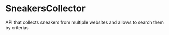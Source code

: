 # SneakersCollector
API that collects sneakers from multiple websites and allows to search them by criterias
